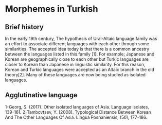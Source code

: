 # Morphemes in Turkish 

## Brief history

In the early 19th century, The hypothesis of Ural-Altaic language family was an effort to associate different languages with each other through some similarities. The accepted idea today is that there is a common ancestry between the languages listed in this family [1]. For example; Japanese and Korean are geographically close to each other but Turkic languages are closer to Korean than Japanese in linguistic similarity. For this reason, Korean and Turkic languages were accepted as an Altaic branch in the old theory[2]. Many of these languages are now being studied as isolated languages.

## Agglutinative language



1-Georg, S. (2017). Other isolated languages of Asia. Language isolates, 139-161.
2-Tambovtsev, Y. (2008). Typological Distance Between Korean And The Other Languages Of Asia. Lingua Posnaniensis, (50), 177-186.
